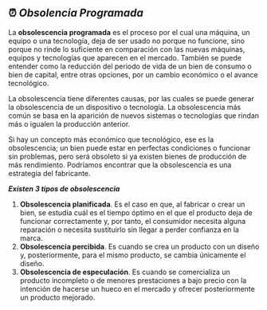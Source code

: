 ## ⏰ _**Obsolencia Programada**_

La **obsolescencia programada** es el proceso por el cual una máquina, un equipo o una tecnología, deja de ser usado no porque no funcione, sino porque no rinde lo suficiente en comparación con las nuevas máquinas, equipos y tecnologías que aparecen en el mercado. También se puede entender como la reducción del periodo de vida de un bien de consumo o bien de capital, entre otras opciones, por un cambio económico o el avance tecnológico.

La obsolescencia tiene diferentes causas, por las cuales se puede generar la obsolescencia de un dispositivo o tecnología. La obsolescencia más común se basa en la aparición de nuevos sistemas o tecnologías que rindan más o igualen la producción anterior.

Si hay un concepto más económico que tecno­lógico, ese es la obsolescencia; un bien puede estar en perfectas condiciones o funcionar sin problemas, pero será obsoleto si ya existen bienes de producción de más rendimiento. Podríamos encontrar que la obsolescencia es una estrategia del fabricante. 

_**Existen 3 tipos de obsolescencia**_

1. **Obsolescencia planificada**. Es el caso en que, al fabricar o crear un bien, se estudia cuál es el tiempo óptimo en el que el producto deja de funcionar correctamente y, por tanto, el consumidor necesita alguna reparación o necesita sustituirlo sin llegar a perder confianza en la marca.
2. **Obsolescencia percibida**. Es cuando se crea un producto con un diseño y, posteriormente, para el mismo producto, se cambia únicamente el diseño.
3. **Obsolescencia de especulación**. Es cuando se comercializa un producto incompleto o de menores prestaciones a bajo precio con la intención de hacerse un hueco en el mercado y ofrecer posteriormente un producto mejorado. 
